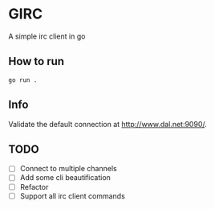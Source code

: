 # GIRC

A simple irc client in go

## How to run
```
go run .
```

## Info

Validate the default connection at http://www.dal.net:9090/.

## TODO
- [ ] Connect to multiple channels
- [ ] Add some cli beautification
- [ ] Refactor
- [ ] Support all irc client commands
